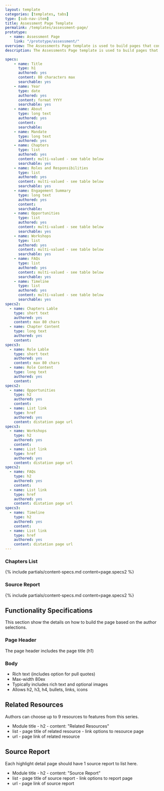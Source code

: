 ```yaml
---
layout: template
categories: [templates, tabs]
type: [sub-nav-item]
title: Assessment Page Template
permalink: /templates/assessment-page/
prototype: 
  - name: Assessment Page
    link: "/prototype/assessment/"
overview: The Assessments Page template is used to build pages that contain various subpages stored in tabs.
description: The Assessments Page template is used to build pages that contain various subpages stored in tabs.

specs:
    - name: Title
      type: h1
      authored: yes
      content: 80 characters max
      searchable: yes
    - name: Year
      type: date
      authored: yes
      content: format YYYY
      searchable: yes
    - name: About
      type: long text
      authored: yes
      content:
      searchable:   
    - name: Mandate
      type: long text
      authored: yes
    - name: Chapters
      type: list
      authored: yes
      content: multi-valued - see table below
      searchable: yes
    - name: Roles and Responsibilities
      type: list
      authored: yes
      content: multi-valued - see table below
      searchable: yes
    - name: Engagement Summary
      type: long text
      authored: yes
      content:
      searchable:
    - name: Opportunities
      type: list
      authored: yes
      content: multi-valued - see table below
      searchable: yes
    - name: Workshops
      type: list
      authored: yes
      content: multi-valued - see table below
      searchable: yes
    - name: FAQs
      type: list
      authored: yes
      content: multi-valued - see table below
      searchable: yes
    - name: Timeline
      type: list
      authored: yes
      content: multi-valued - see table below
      searchable: yes
specs2: 
  - name: Chapters Lable
    type: short text
    authored: yes
    content: max 80 chars
  - name: Chapter Content
    type: long text
    authored: yes
    content:
specs3: 
  - name: Role Lable
    type: short text
    authored: yes
    content: max 80 chars
  - name: Role Content
    type: long text
    authored: yes
    content:
specs2: 
  - name: Opportunities
    type: h2
    authored: yes
    content:
  - name: List link
    type: href
    authored: yes
    content: distation page url
specs3: 
  - name: Workshops
    type: h2
    authored: yes
    content:
  - name: List link
    type: href
    authored: yes
    content: distation page url
specs2: 
  - name: FAQs
    type: h2
    authored: yes
    content:
  - name: List link
    type: href
    authored: yes
    content: distation page url
specs3: 
  - name: Timeline
    type: h2
    authored: yes
    content:
  - name: List link
    type: href
    authored: yes
    content: distation page url
---
```


### Chapters List
{% include partials/content-specs.md content=page.specs2 %} 

### Source Report
{% include partials/content-specs.md content=page.specs2 %}

## Functionality Specifications
This section show the details on how to build the page based on the author selections.

### Page Header
The page header includes the page title (h1)

### Body
- Rich text (includes option for pull quotes)
- Max-width 80ex
- Typically includes rich text and optional images
- Allows h2, h3, h4, bullets, links, icons

## Related Resources
Authors can choose up to 9 resources to features from this series.
- Module title - h2 - content: "Related Resources"
- list - page title of related resource - link options to resource page
- url - page link of related resource

## Source Report
Each highlight detail page should have 1 source report to list here.
- Module title - h2 - content: "Source Report"
- list - page title of source report - link options to report page
- url - page link of source report